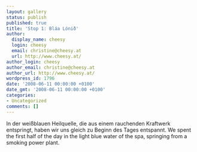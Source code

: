 ```yaml
---
layout: gallery
status: publish
published: true
title: 'Stop 1: Bláa Lónið'
author:
  display_name: cheesy
  login: cheesy
  email: christine@cheesy.at
  url: http://www.cheesy.at/
author_login: cheesy
author_email: christine@cheesy.at
author_url: http://www.cheesy.at/
wordpress_id: 1796
date: '2008-06-11 00:00:00 +0100'
date_gmt: '2008-06-11 00:00:00 +0100'
categories:
- Uncategorized
comments: []
---
```

<!--:de-->In der weißblauen Heilquelle, die aus einem rauchenden Kraftwerk entspringt, haben wir uns gleich zu Beginn des Tages entspannt.
<!--:--><!--:en-->We spent the first half of the day in the light blue water of the spa, springing from a smoking power plant.
<!--:-->

